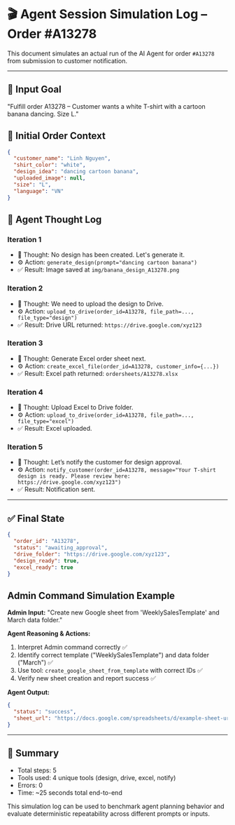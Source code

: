 # 🎬 Agent Session Simulation Log – Order #A13278

This document simulates an actual run of the AI Agent for order `#A13278` from submission to customer notification.

---

## 📝 Input Goal

"Fulfill order A13278 – Customer wants a white T-shirt with a cartoon banana dancing. Size L."

## 🧾 Initial Order Context

```json
{
  "customer_name": "Linh Nguyen",
  "shirt_color": "white",
  "design_idea": "dancing cartoon banana",
  "uploaded_image": null,
  "size": "L",
  "language": "VN"
}
```

## 🧠 Agent Thought Log

### Iteration 1

- 💭 Thought: No design has been created. Let's generate it.
- ⚙️ Action: `generate_design(prompt="dancing cartoon banana")`
- ✅ Result: Image saved at `img/banana_design_A13278.png`

### Iteration 2

- 💭 Thought: We need to upload the design to Drive.
- ⚙️ Action: `upload_to_drive(order_id=A13278, file_path=..., file_type="design")`
- ✅ Result: Drive URL returned: `https://drive.google.com/xyz123`

### Iteration 3

- 💭 Thought: Generate Excel order sheet next.
- ⚙️ Action: `create_excel_file(order_id=A13278, customer_info={...})`
- ✅ Result: Excel path returned: `ordersheets/A13278.xlsx`

### Iteration 4

- 💭 Thought: Upload Excel to Drive folder.
- ⚙️ Action: `upload_to_drive(order_id=A13278, file_path=..., file_type="excel")`
- ✅ Result: Excel uploaded.

### Iteration 5

- 💭 Thought: Let’s notify the customer for design approval.
- ⚙️ Action: `notify_customer(order_id=A13278, message="Your T-shirt design is ready. Please review here: https://drive.google.com/xyz123")`
- ✅ Result: Notification sent.

---

## ✅ Final State

```json
{
  "order_id": "A13278",
  "status": "awaiting_approval",
  "drive_folder": "https://drive.google.com/xyz123",
  "design_ready": true,
  "excel_ready": true
}
```

## Admin Command Simulation Example

**Admin Input:**
"Create new Google sheet from 'WeeklySalesTemplate' and March data folder."

**Agent Reasoning & Actions:**

1. Interpret Admin command correctly ✅
2. Identify correct template ("WeeklySalesTemplate") and data folder ("March") ✅
3. Use tool: `create_google_sheet_from_template` with correct IDs ✅
4. Verify new sheet creation and report success ✅

**Agent Output:**

```json
{
  "status": "success",
  "sheet_url": "https://docs.google.com/spreadsheets/d/example-sheet-url"
}
```

---

## 📌 Summary

- Total steps: 5
- Tools used: 4 unique tools (design, drive, excel, notify)
- Errors: 0
- Time: ~25 seconds total end-to-end

This simulation log can be used to benchmark agent planning behavior and evaluate deterministic repeatability across different prompts or inputs.
